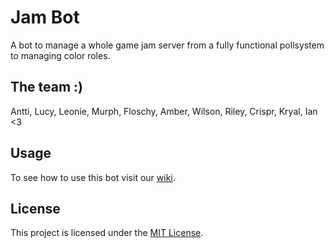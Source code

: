 # Jam Bot
A bot to manage a whole game jam server from a fully functional pollsystem to managing color roles.

## The team :)
Antti, Lucy, Leonie, Murph, Floschy, Amber, Wilson, Riley, Crispr, Kryal, Ian <3

## Usage
To see how to use this bot visit our [wiki](https://github.com/Wonderful-bot/Jam-Bot/wiki).

## License
This project is licensed under the [MIT License](LICENSE).